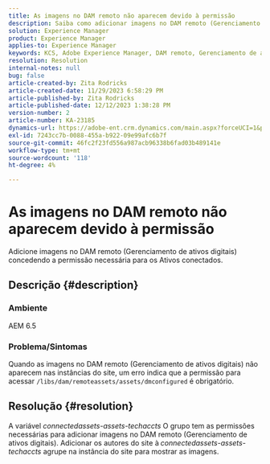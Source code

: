 ```yaml
---
title: As imagens no DAM remoto não aparecem devido à permissão
description: Saiba como adicionar imagens no DAM remoto (Gerenciamento de ativos digitais).
solution: Experience Manager
product: Experience Manager
applies-to: Experience Manager
keywords: KCS, Adobe Experience Manager, DAM remoto, Gerenciamento de ativos digitais
resolution: Resolution
internal-notes: null
bug: false
article-created-by: Zita Rodricks
article-created-date: 11/29/2023 6:58:29 PM
article-published-by: Zita Rodricks
article-published-date: 12/12/2023 1:38:28 PM
version-number: 2
article-number: KA-23185
dynamics-url: https://adobe-ent.crm.dynamics.com/main.aspx?forceUCI=1&pagetype=entityrecord&etn=knowledgearticle&id=11bf0c46-e98e-ee11-8179-6045bd006793
exl-id: 7243cc7b-0088-455a-b922-09e99afc6b7f
source-git-commit: 46fc2f23fd556a987acb96338b6fad03b489141e
workflow-type: tm+mt
source-wordcount: '118'
ht-degree: 4%

---
```


# As imagens no DAM remoto não aparecem devido à permissão


Adicione imagens no DAM remoto (Gerenciamento de ativos digitais) concedendo a permissão necessária para os Ativos conectados.

## Descrição {#description}


### Ambiente

AEM 6.5

### Problema/Sintomas

Quando as imagens no DAM remoto (Gerenciamento de ativos digitais) não aparecem nas instâncias do site, um erro indica que a permissão para acessar `/libs/dam/remoteassets/assets/dmconfigured` é obrigatório.








## Resolução {#resolution}


A variável *connectedassets-assets-techaccts* O grupo tem as permissões necessárias para adicionar imagens no DAM remoto (Gerenciamento de ativos digitais). Adicionar os autores do site à<b> </b>*connectedassets-assets-techaccts* agrupe na instância do site para mostrar as imagens.

